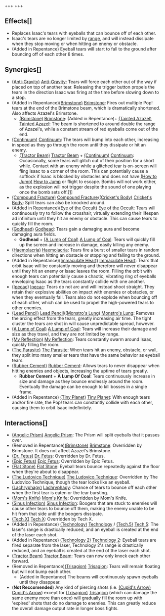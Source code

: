 +++
+++

Effects[]
---------


* Replaces Isaac's tears with eyeballs that can bounce off of each other.
* Isaac's tears are no longer limited by [range](/wiki/Range "Range"), and will instead dissipate when they stop moving or when hitting an enemy or obstacle.
* (Added in Repentance) Eyeball tears will start to fall to the ground after bouncing off of each other 8 times.


Synergies[]
-----------


* [(Anti-Gravity)](/wiki/Anti-Gravity "Anti-Gravity") [Anti-Gravity](/wiki/Anti-Gravity "Anti-Gravity"): Tears will force each other out of the way if placed on top of another tear. Releasing the trigger button propels the tears in the direction Isaac was firing at the time before slowing down to a stop.
* (Added in Repentance)[(Brimstone)](/wiki/Brimstone "Brimstone") [Brimstone](/wiki/Brimstone "Brimstone"): Fires out multiple Pop! tears at the end of the Brimstone beam, which is dramatically shortened. Also affects Azazel's Brimstone.
	+ [(Brimstone)](/wiki/Brimstone "Brimstone") [Brimstone](/wiki/Brimstone "Brimstone"): (Added in Repentance)+  [(Tainted Azazel)](/wiki/Tainted_Azazel "Tainted Azazel") [Tainted Azazel](/wiki/Tainted_Azazel "Tainted Azazel"): The beam is shortened to around double the range of Azazel's, while a constant stream of red eyeballs come out of the end.
* [(Continuum)](/wiki/Continuum "Continuum") [Continuum](/wiki/Continuum "Continuum"): The tears will bump into each other, increasing in speed as they go through the room until they dissipate or hit an enemy.
	+ [(Tractor Beam)](/wiki/Tractor_Beam "Tractor Beam") [Tractor Beam](/wiki/Tractor_Beam "Tractor Beam") + [(Continuum)](/wiki/Continuum "Continuum") [Continuum](/wiki/Continuum "Continuum"): Occasionally, some tears will glitch out of their position for a short while. Contact with an enemy while a glitched tear is on-screen will fling Isaac to a corner of the room. This can potentially cause a softlock if Isaac is blocked by obstacles and does not have [(How to Jump)](/wiki/How_to_Jump "How to Jump") [How to Jump](/wiki/How_to_Jump "How to Jump") or flight to escape. Bombs will not work either, as the explosion will not trigger despite the sound of one playing once the bomb sets off.[[1]](#cite_note-1)
* [(Compound Fracture)](/wiki/Compound_Fracture "Compound Fracture") [Compound Fracture](/wiki/Compound_Fracture "Compound Fracture")/[(Cricket's Body)](/wiki/Cricket%27s_Body "Cricket's Body") [Cricket's Body](/wiki/Cricket%27s_Body "Cricket's Body"): Split tears can also be knocked around.
* (Added in Repentance)[(Eye of the Occult)](/wiki/Eye_of_the_Occult "Eye of the Occult") [Eye of the Occult](/wiki/Eye_of_the_Occult "Eye of the Occult"): Tears will continuously try to follow the crosshair, virtually extending their lifespan ad infinitum until they hit an enemy or obstacle. This can cause tears to quickly fill the room.
* [(Godhead)](/wiki/Godhead "Godhead") [Godhead](/wiki/Godhead "Godhead"): Tears gain a damaging aura and become damaging aura fields.
	+ **Godhead** + [(A Lump of Coal)](/wiki/A_Lump_of_Coal "A Lump of Coal") [A Lump of Coal](/wiki/A_Lump_of_Coal "A Lump of Coal"): Tears will quickly fill up the screen and increase in damage, easily killing any enemy.
* [(Haemolacria)](/wiki/Haemolacria "Haemolacria") [Haemolacria](/wiki/Haemolacria "Haemolacria"): Tears fire a burst of smaller tears in random directions when hitting an obstacle or stopping and falling to the ground.
* (Added in Repentance)[(Immaculate Heart)](/wiki/Immaculate_Heart "Immaculate Heart") [Immaculate Heart](/wiki/Immaculate_Heart "Immaculate Heart"): Tears that orbit Isaac will be constantly moving and therefore will never disappear until they hit an enemy or Isaac leaves the room. Filling the orbit with enough tears can potentially cause a chaotic, vibrating ring of eyeballs enveloping Isaac as the tears constantly collide with one another.
* [(Ipecac)](/wiki/Ipecac "Ipecac") [Ipecac](/wiki/Ipecac "Ipecac"): Tears do not arc and will instead shoot straight. They retain their explosive abilities on impact with enemies or obstacles, or when they eventually fall. Tears also do not explode when bouncing off of each other, which can be used to propel the high-powered tears to other enemies.
* [(Lead Pencil)](/wiki/Lead_Pencil "Lead Pencil") [Lead Pencil](/wiki/Lead_Pencil "Lead Pencil")/[(Monstro's Lung)](/wiki/Monstro%27s_Lung "Monstro's Lung") [Monstro's Lung](/wiki/Monstro%27s_Lung "Monstro's Lung"): Removes the arcing effect from the tears, greatly increasing air time. The tight cluster the tears are shot in will cause unpredictable spread, however.
* [(A Lump of Coal)](/wiki/A_Lump_of_Coal "A Lump of Coal") [A Lump of Coal](/wiki/A_Lump_of_Coal "A Lump of Coal"): Tears will increase their damage and size as they travel, and they are not limited by range.
* [(My Reflection)](/wiki/My_Reflection "My Reflection") [My Reflection](/wiki/My_Reflection "My Reflection"): Tears constantly swarm around Isaac, quickly filling the room.
* [(The Parasite)](/wiki/The_Parasite "The Parasite") [The Parasite](/wiki/The_Parasite "The Parasite"): When tears hit an enemy, obstacle, or wall, they split into many smaller tears that have the same behavior as eyeball tears.
* [(Rubber Cement)](/wiki/Rubber_Cement "Rubber Cement") [Rubber Cement](/wiki/Rubber_Cement "Rubber Cement"): Allows tears to never disappear when hitting enemies and objects, increasing the uptime of tears greatly.
	+ **Rubber Cement** + **A Lump Of Coal**: Tears continuously increase in size and damage as they bounce endlessly around the room. Eventually the damage can be enough to kill bosses in a single frame.
* (Added in Repentance) [(Tiny Planet)](/wiki/Tiny_Planet "Tiny Planet") [Tiny Planet](/wiki/Tiny_Planet "Tiny Planet"): With enough tears and/or fire rate, the Pop! tears can constantly collide with each other, causing them to orbit Isaac indefinitely.


Interactions[]
--------------


* [(Angelic Prism)](/wiki/Angelic_Prism "Angelic Prism") [Angelic Prism](/wiki/Angelic_Prism "Angelic Prism"): The Prism will split eyeballs that it passes over.
* (Removed in Repentance)[(Brimstone)](/wiki/Brimstone "Brimstone") [Brimstone](/wiki/Brimstone "Brimstone"): Overridden by Brimstone. It does not affect Azazel's Brimstone.
* [(Dr. Fetus)](/wiki/Dr._Fetus "Dr. Fetus") [Dr. Fetus](/wiki/Dr._Fetus "Dr. Fetus"): Overridden by Dr. Fetus.
* [(Epic Fetus)](/wiki/Epic_Fetus "Epic Fetus") [Epic Fetus](/wiki/Epic_Fetus "Epic Fetus"): Overridden by Epic Fetus.
* [(Flat Stone)](/wiki/Flat_Stone "Flat Stone") [Flat Stone](/wiki/Flat_Stone "Flat Stone"): Eyeball tears bounce repeatedly against the floor when they're about to disappear.
* [(The Ludovico Technique)](/wiki/The_Ludovico_Technique "The Ludovico Technique") [The Ludovico Technique](/wiki/The_Ludovico_Technique "The Ludovico Technique"): Overridden by The Ludovico Technique, though the tear looks like an eyeball.
* [(Lachryphagy)](/wiki/Lachryphagy "Lachryphagy") [Lachryphagy](/wiki/Lachryphagy "Lachryphagy"): Chance of tears to bounce off each other when the first tear is eaten or the tear bursting.
* [(Mom's Knife)](/wiki/Mom%27s_Knife "Mom's Knife") [Mom's Knife](/wiki/Mom%27s_Knife "Mom's Knife"): Overridden by Mom's Knife.
* [(Sinus Infection)](/wiki/Sinus_Infection "Sinus Infection") [Sinus Infection](/wiki/Sinus_Infection "Sinus Infection"): Boogers that are stuck to enemies will cause other tears to bounce off them, making the enemy unable to be hit from that side until the boogers dissipate.
* [(Tech X)](/wiki/Tech_X "Tech X") [Tech X](/wiki/Tech_X "Tech X"): Overridden by Tech X.
* (Added in Repentance) [(Technology)](/wiki/Technology "Technology") [Technology](/wiki/Technology "Technology") / [(Tech.5)](/wiki/Tech.5 "Tech.5") [Tech.5](/wiki/Tech.5 "Tech.5"): The laser's range is drastically reduced, and an eyeball is created at the end of the laser each shot.
* (Added in Repentance) [(Technology 2)](/wiki/Technology_2 "Technology 2") [Technology 2](/wiki/Technology_2 "Technology 2"): Eyeball tears are fired separate from the laser, Technology 2's range is drastically reduced, and an eyeball is created at the end of the laser each shot.
* [(Tractor Beam)](/wiki/Tractor_Beam "Tractor Beam") [Tractor Beam](/wiki/Tractor_Beam "Tractor Beam"): Tears can now only knock each other forward.
* (Removed in Repentance)[(Trisagion)](/wiki/Trisagion "Trisagion") [Trisagion](/wiki/Trisagion "Trisagion"): Tears will remain floating but will not bump each other.
	+ (Added in Repentance) The beams will continuously spawn eyeballs until they disappear.
* (**Not Reccomended**) Any kind of piercing shots (i.e. [(Cupid's Arrow)](/wiki/Cupid%27s_Arrow "Cupid's Arrow") [Cupid's Arrow](/wiki/Cupid%27s_Arrow "Cupid's Arrow")) except for [(Trisagion)](/wiki/Trisagion "Trisagion") [Trisagion](/wiki/Trisagion "Trisagion") (which can damage the same enemy more than once) will gradually fill the room up with 'expired' shots that do no damage to enemies. This can greatly reduce the overall damage output rate in longer boss fights.


